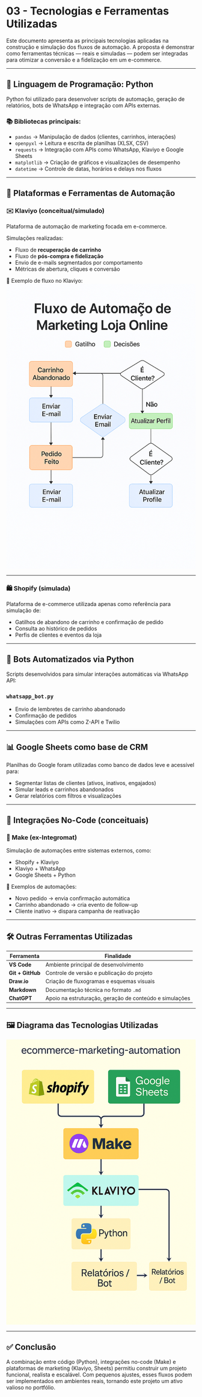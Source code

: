 # 03 - Tecnologias e Ferramentas Utilizadas

Este documento apresenta as principais tecnologias aplicadas na construção e simulação dos fluxos de automação. A proposta é demonstrar como ferramentas técnicas — reais e simuladas — podem ser integradas para otimizar a conversão e a fidelização em um e-commerce.

---

## 🐍 Linguagem de Programação: Python

Python foi utilizado para desenvolver scripts de automação, geração de relatórios, bots de WhatsApp e integração com APIs externas.

### 📚 Bibliotecas principais:

- `pandas` → Manipulação de dados (clientes, carrinhos, interações)  
- `openpyxl` → Leitura e escrita de planilhas (XLSX, CSV)  
- `requests` → Integração com APIs como WhatsApp, Klaviyo e Google Sheets  
- `matplotlib` → Criação de gráficos e visualizações de desempenho  
- `datetime` → Controle de datas, horários e delays nos fluxos

---

## 🧩 Plataformas e Ferramentas de Automação

### ✉️ Klaviyo (conceitual/simulado)

Plataforma de automação de marketing focada em e-commerce.

Simulações realizadas:

- Fluxo de **recuperação de carrinho**  
- Fluxo de **pós-compra e fidelização**  
- Envio de e-mails segmentados por comportamento  
- Métricas de abertura, cliques e conversão

📸 Exemplo de fluxo no Klaviyo:  
![Klaviyo Flow](../assets/screenshots/klaviyo_workflow.png)

---

### 🛍️ Shopify (simulada)

Plataforma de e-commerce utilizada apenas como referência para simulação de:

- Gatilhos de abandono de carrinho e confirmação de pedido  
- Consulta ao histórico de pedidos  
- Perfis de clientes e eventos da loja

---

## 🤖 Bots Automatizados via Python

Scripts desenvolvidos para simular interações automáticas via WhatsApp API:

### `whatsapp_bot.py`

- Envio de lembretes de carrinho abandonado  
- Confirmação de pedidos  
- Simulações com APIs como Z-API e Twilio

---

## 📊 Google Sheets como base de CRM

Planilhas do Google foram utilizadas como banco de dados leve e acessível para:

- Segmentar listas de clientes (ativos, inativos, engajados)  
- Simular leads e carrinhos abandonados  
- Gerar relatórios com filtros e visualizações

---

## 🔄 Integrações No-Code (conceituais)

### 🔧 Make (ex-Integromat)

Simulação de automações entre sistemas externos, como:

- Shopify + Klaviyo  
- Klaviyo + WhatsApp  
- Google Sheets + Python  

🔁 Exemplos de automações:

- Novo pedido → envia confirmação automática  
- Carrinho abandonado → cria evento de follow-up  
- Cliente inativo → dispara campanha de reativação

---

## 🛠️ Outras Ferramentas Utilizadas

| Ferramenta       | Finalidade                                                  |
|------------------|-------------------------------------------------------------|
| **VS Code**      | Ambiente principal de desenvolvimento                      |
| **Git + GitHub** | Controle de versão e publicação do projeto                 |
| **Draw.io**      | Criação de fluxogramas e esquemas visuais                  |
| **Markdown**     | Documentação técnica no formato `.md`                      |
| **ChatGPT**      | Apoio na estruturação, geração de conteúdo e simulações    |

---

## 🖼️ Diagrama das Tecnologias Utilizadas

<p align="center">
  <img src="../assets/screenshots/fluxo_tecnologias_usadas.png" alt="Fluxo de Tecnologias Usadas no Projeto" width="700"/>
</p>

---

## ✅ Conclusão

A combinação entre código (Python), integrações no-code (Make) e plataformas de marketing (Klaviyo, Sheets) permitiu construir um projeto funcional, realista e escalável. Com pequenos ajustes, esses fluxos podem ser implementados em ambientes reais, tornando este projeto um ativo valioso no portfólio.